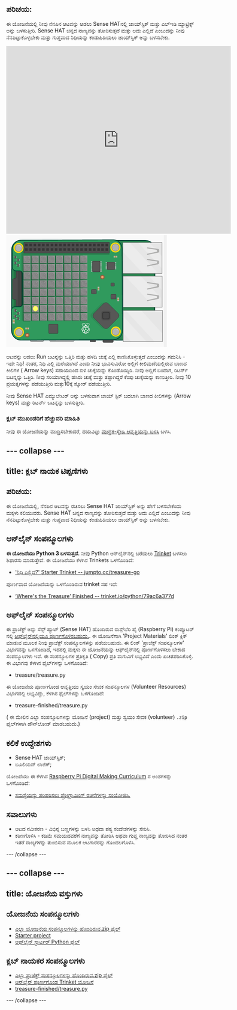 ## ಪರಿಚಯ:

ಈ ಯೋಜನೆಯಲ್ಲಿ ನೀವು ನೆನಪಿನ ಆಟವನ್ನು ಆಡಲು Sense HATನಲ್ಲಿ ಜಾಯ್‌ಸ್ಟಿಕ್ ಮತ್ತು ಎಲ್ಇಡಿ ಮ್ಯಾಟ್ರಿಕ್ಸ್ ಅನ್ನು ಬಳಸುತ್ತೀರಿ. Sense HAT ಚಿನ್ನದ ನಾಣ್ಯವನ್ನು ತೋರಿಸುತ್ತದೆ ಮತ್ತು ಅದು ಎಲ್ಲಿದೆ ಎಂಬುದನ್ನು ನೀವು ನೆನಪಿಟ್ಟುಕೊಳ್ಳಬೇಕು ಮತ್ತು ಗುಪ್ತವಾದ ನಿಧಿಯನ್ನು ಕಂಡುಹಿಡಿಯಲು ಜಾಯ್‌ಸ್ಟಿಕ್ ಅನ್ನು ಬಳಸಬೇಕು.

<div class="trinket">
  <iframe src="https://trinket.io/embed/python/79ac6a377d?outputOnly=true&start=result" width="600" height="500" frameborder="0" marginwidth="0" marginheight="0" allowfullscreen mark="crwd-mark">
</iframe> <img src="images/treasure-final.png" />
</div>

ಆಟವನ್ನು ಆಡಲು Run ಬಟನ್ನನ್ನು ಒತ್ತಿರಿ ಮತ್ತು ಹಳದಿ ಚುಕ್ಕೆ ಎಲ್ಲಿ ಕಾಣಿಸಿಕೊಳ್ಳುತ್ತದೆ ಎಂಬುದನ್ನು ಗಮನಿಸಿ - ಇದೇ ನಿಧಿ! ನಂತರ, ನಿಧಿ ಎಲ್ಲಿ ಮರೆಯಾಗಿದೆ ಎಂದು ನೀವು ಭಾವಿಸುವಿರೋ ಅಲ್ಲಿಗೆ ಕೀಲಿಮಣೆಯಲ್ಲಿರುವ ಬಾಣದ ಕೀಲಿಗಳ ( Arrow keys) ಸಹಾಯದಿಂದ ಬಿಳಿ ಚುಕ್ಕೆಯನ್ನು ಕೊಂಡೊಯ್ಯಿರಿ. ನೀವು ಅಲ್ಲಿಗೆ ಬಂದಾಗ, ರಿಟರ್ನ್ ಬಟನ್ನನ್ನು ಒತ್ತಿರಿ. ನೀವು ಸರಿಯಾಗಿದ್ದಲ್ಲಿ ಹಸಿರು ಚುಕ್ಕೆ ಮತ್ತು ತಪ್ಪಾಗಿದ್ದರೆ ಕೆಂಪು ಚುಕ್ಕೆಯನ್ನು ಕಾಣುತ್ತೀರಿ. ನೀವು 10 ಪ್ರಯತ್ನಗಳನ್ನು ಪಡೆಯುತ್ತೀರಿ ಮತ್ತು10ಕ್ಕೆ ಸ್ಕೋರ್ ಪಡೆಯುತ್ತೀರಿ.

ನೀವು Sense HAT ಎಮ್ಯುಲೇಟರ್ ಅನ್ನು ಬಳಸುವಾಗ ಜಾಯ್ ಸ್ಟಿಕ್ ಬದಲಾಗಿ ಬಾಣದ ಕೀಲಿಗಳನ್ನು (Arrow keys) ಮತ್ತು ರಿಟರ್ನ್ ಬಟನ್ನನ್ನು ಬಳಸುತ್ತೀರಿ.

### ಕ್ಲಬ್ ಮುಖಂಡರಿಗೆ ಹೆಚ್ಚುವರಿ ಮಾಹಿತಿ

ನೀವು ಈ ಯೋಜನೆಯನ್ನು ಮುದ್ರಿಸಬೇಕಾದರೆ, ದಯವಿಟ್ಟು [ಮುದ್ರಕ-ಸ್ನೇಹಿ ಆವೃತ್ತಿಯನ್ನು ಬಳಸಿ](https://projects.raspberrypi.org/en/projects/wheres-the-treasure/print) ಬಳಸಿ.

## \--- collapse \---

## title: ಕ್ಲಬ್ ನಾಯಕ ಟಿಪ್ಪಣಿಗಳು

## ಪರಿಚಯ:

ಈ ಯೋಜನೆಯಲ್ಲಿ, ನೆನಪಿನ ಆಟವನ್ನು ರಚಿಸಲು Sense HAT ಜಾಯ್‌ಸ್ಟಿಕ್ ಅನ್ನು ಹೇಗೆ ಬಳಸಬೇಕೆಂದು ಮಕ್ಕಳು ಕಲಿಯುವರು. Sense HAT ಚಿನ್ನದ ನಾಣ್ಯವನ್ನು ತೋರಿಸುತ್ತದೆ ಮತ್ತು ಅದು ಎಲ್ಲಿದೆ ಎಂಬುದನ್ನು ನೀವು ನೆನಪಿಟ್ಟುಕೊಳ್ಳಬೇಕು ಮತ್ತು ಗುಪ್ತವಾದ ನಿಧಿಯನ್ನು ಕಂಡುಹಿಡಿಯಲು ಜಾಯ್‌ಸ್ಟಿಕ್ ಅನ್ನು ಬಳಸಬೇಕು.

## ಆನ್‌ಲೈನ್ ಸಂಪನ್ಮೂಲಗಳು

**ಈ ಯೋಜನೆಯು Python 3 ಬಳಸುತ್ತದೆ.** ನೀವು Python ಆನ್‌ಲೈನ್‌ನಲ್ಲಿ ಬರೆಯಲು [Trinket](https://trinket.io/) ಬಳಸಲು ಶಿಫಾರಸು ಮಾಡುತ್ತೇವೆ. ಈ ಯೋಜನೆಯು ಕೆಳಗಿನ Trinkets ಒಳಗೊಂಡಿದೆ:

* ['ನಿಧಿ ಎಲ್ಲಿದೆ?' Starter Trinket -- jumpto.cc/treasure-go](http://jumpto.cc/treasure-go)

ಪೂರ್ಣವಾದ ಯೋಜನೆಯನ್ನು ಒಳಗೊಂಡಿರುವ trinket ಸಹ ಇದೆ:

* [‘Where's the Treasure’ Finished -- trinket.io/python/79ac6a377d](https://trinket.io/python/79ac6a377d)

## ಆಫ್‌ಲೈನ್ ಸಂಪನ್ಮೂಲಗಳು

ಈ ಪ್ರಾಜೆಕ್ಟ್ ಅನ್ನು ಸೆನ್ಸ್ ಹ್ಯಾಟ್ (Sense HAT) ಹೊಂದಿರುವ ರಾಸ್ಪ್‌ಬೆರಿ ಪೈ (Raspberry Pi) ಕಂಪ್ಯೂಟರ್ ನಲ್ಲಿ [ಆಫ್‌ಲೈನ್‌ನಲ್ಲಿಯೂ ಪೂರ್ಣಗೊಳಿಸಬಹುದು.](https://www.codeclubprojects.org/en-GB/resources/physical-sense-hat/). ಈ ಯೋಜನೆಗಾಗಿ 'Project Materials' ಲಿಂಕ್ ಕ್ಲಿಕ್ ಮಾಡುವ ಮೂಲಕ ನೀವು ಪ್ರಾಜೆಕ್ಟ್ ಸಂಪನ್ಮೂಲಗಳನ್ನು ಪಡೆಯಬಹುದು. ಈ ಲಿಂಕ್ 'ಪ್ರಾಜೆಕ್ಟ್ ಸಂಪನ್ಮೂಲಗಳ' ವಿಭಾಗವನ್ನು ಒಳಗೊಂಡಿದೆ, ಇದರಲ್ಲಿ ಮಕ್ಕಳು ಈ ಯೋಜನೆಯನ್ನು ಆಫ್‌ಲೈನ್‌ನಲ್ಲಿ ಪೂರ್ಣಗೊಳಿಸಲು ಬೇಕಾದ ಸಂಪನ್ಮೂಲಗಳು ಇವೆ. ಈ ಸಂಪನ್ಮೂಲಗಳ ಪ್ರತಿಕೃತಿ ( Copy) ಪ್ರತಿ ಮಗುವಿಗೆ ಲಭ್ಯವಿದೆ ಎಂದು ಖಚಿತಪಡಿಸಿಕೊಳ್ಳಿ. ಈ ವಿಭಾಗವು ಕೆಳಗಿನ ಫೈಲ್‌ಗಳನ್ನು ಒಳಗೊಂಡಿದೆ:

* treasure/treasure.py

ಈ ಯೋಜನೆಯ ಪೂರ್ಣಗೊಂಡ ಆವೃತ್ತಿಯು ಸ್ವಯಂ ಸೇವಕ ಸಂಪನ್ಮೂಲಗಳ (Volunteer Resources) ವಿಭಾಗದಲ್ಲಿ ಲಭ್ಯವಿದ್ದು, ಕೆಳಗಿನ ಫೈಲ್‌ಗಳನ್ನು ಒಳಗೊಂಡಿದೆ:

* treasure-finished/treasure.py

( ಈ ಮೇಲಿನ ಎಲ್ಲಾ ಸಂಪನ್ಮೂಲಗಳನ್ನು ಯೋಜನೆ (project) ಮತ್ತು ಸ್ವಯಂ ಸೇವಕ (volunteer) `.zip` ಫೈಲ್‌ಗಳಾಗಿ ಡೌನ್‌ಲೋಡ್ ಮಾಡಬಹುದು.)

## ಕಲಿಕೆ ಉದ್ದೇಶಗಳು

* Sense HAT ಜಾಯ್‌ಸ್ಟಿಕ್;
* ಬೂಲಿಯನ್ ಲಾಜಿಕ್;

ಯೋಜನೆಯು ಈ ಕೆಳಗಿನ [Raspberry Pi Digital Making Curriculum](http://rpf.io/curriculum) ನ ಅಂಶಗಳನ್ನು ಒಳಗೊಂಡಿದೆ:

* [ಸಮಸ್ಯೆಯನ್ನು ಪರಿಹರಿಸಲು ಪ್ರೋಗ್ರಾಮಿಂಗ್ ರಚನೆಗಳನ್ನು ಸಂಯೋಜಿಸಿ.](https://www.raspberrypi.org/curriculum/programming/builder)

## ಸವಾಲುಗಳು

* ಆಟದ ನವೀಕರಣ - ವಿಭಿನ್ನ ಬಣ್ಣಗಳನ್ನು ಬಳಸಿ ಅಥವಾ ಪಠ್ಯ ಸಂದೇಶಗಳನ್ನು ಸೇರಿಸಿ. 
* ಕಠಿಣಗೊಳಿಸಿ - ಕಡಿಮೆ ಸಮಯದವರೆಗೆ ನಾಣ್ಯವನ್ನು ತೋರಿಸಿ ಅಥವಾ ಗುಪ್ತ ನಾಣ್ಯವನ್ನು ತೋರಿಸಿದ ನಂತರ ಇತರೆ ನಾಣ್ಯಗಳನ್ನು ತುಂಬಿಸುವ ಮೂಲಕ ಆಟಗಾರರನ್ನು ಗೊಂದಲಗೊಳಿಸಿ. 

\--- /collapse \---

## \--- collapse \---

## title: ಯೋಜನೆಯ ವಸ್ತುಗಳು

## ಯೋಜನೆಯ ಸಂಪನ್ಮೂಲಗಳು

* [ಎಲ್ಲಾ ಯೋಜನೆಯ ಸಂಪನ್ಮೂಲಗಳನ್ನು ಹೊಂದಿರುವ.zip ಫೈಲ್](resources/treasure-project-resources.zip)
* [Starter project](http://jumpto.cc/treasure-go)
* [ಆಫ್‌ಲೈನ್ ಸ್ಟಾರ್ಟರ್ Python ಫೈಲ್](resources/treasure-treasure.py)

## ಕ್ಲಬ್ ನಾಯಕರ ಸಂಪನ್ಮೂಲಗಳು

* [ಎಲ್ಲಾ ಪ್ರಾಜೆಕ್ಟ್ ಸಂಪನ್ಮೂಲಗಳನ್ನು ಹೊಂದಿರುವ.zip ಫೈಲ್](resources/treasure-volunteer-resources.zip)
* [ಆನ್‌ಲೈನ್ ಪೂರ್ಣಗೊಂಡ Trinket ಯೋಜನೆ](https://trinket.io/python/79ac6a377d)
* [treasure-finished/treasure.py](resources/treasure-finished-treasure.py)

\--- /collapse \---